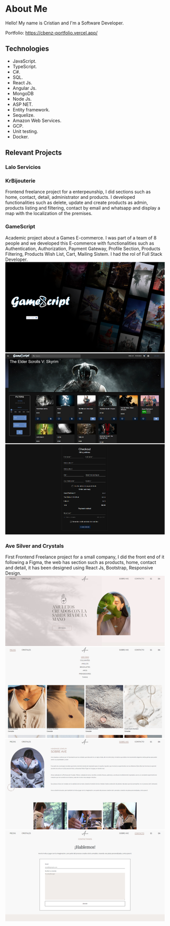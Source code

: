 # About Me

Hello! My name is Cristian and I'm a Software Developer.

Portfolio: https://cbenz-portfolio.vercel.app/


## Technologies

- JavaScript.
- TypeScript.
- C#.
- SQL.
- React Js.
- Angular Js.
- MongoDB
- Node Js.
- ASP NET.
- Entity framework.
- Sequelize.
- Amazon Web Services.
- GCP.
- Unit testing.
- Docker.

## Relevant Projects

### Lalo Servicios

### KrBijouterie

Frontend freelance project for a enterpeunship, I did sections such as home, contact, detail, administrator and products. I developed functionalities such as delete, update and create products as admin, products listing and filtering, contact by email and whatsapp and display a map with the localization of the premises.

### GameScript

Academic project about a Games E-commerce. I was part of a team of 8 people and we developed this E-commerce with functionalities such as Authentication, Authorization, Payment Gateway, Profile Section, Products Filtering, Products Wish List, Cart, Mailing Sistem. I had the rol of Full Stack Developer.
![GameScript](/images/projects/gameScript/gs-landing.png)
![GameScript](/images/projects/gameScript/gs-home.png)
![GameScript](/images/projects/gameScript/gs-checkout.png)

### Ave Silver and Crystals

First Frontend Freelance project for a small company, I did the front end of it following a Figma, the web has section such as products, home, contact and detail, it has been designed using React Js, Bootstrap, Responsive Design.
![Ave header section](/images/projects/ave/ave-header.png)
![Ave piezas section](/images/projects/ave/ave-piezas.png)
![Ave about section](/images/projects/ave/abe-about.png)
![Ave contact section](/images/projects/ave/ave-contact.png)
